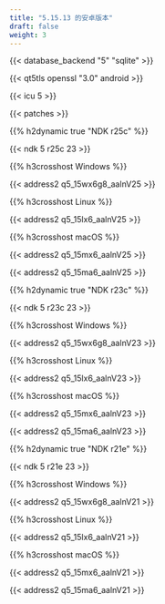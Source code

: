 ```yaml
---
title: "5.15.13 的安卓版本"
draft: false
weight: 3
---
```


{{< database_backend "5" "sqlite" >}}

{{< qt5tls openssl "3.0" android >}}

{{< icu 5 >}}

{{< patches >}}

{{% h2dynamic true "NDK r25c" %}}

{{< ndk 5 r25c 23 >}}

{{% h3crosshost Windows %}}

{{< address2 q5_15wx6g8_aalnV25 >}}

{{% h3crosshost Linux %}}

{{< address2 q5_15lx6_aalnV25 >}}

{{% h3crosshost macOS %}}

{{< address2 q5_15mx6_aalnV25 >}}

{{< address2 q5_15ma6_aalnV25 >}}

{{% h2dynamic true "NDK r23c" %}}

{{< ndk 5 r23c 23 >}}

{{% h3crosshost Windows %}}

{{< address2 q5_15wx6g8_aalnV23 >}}

{{% h3crosshost Linux %}}

{{< address2 q5_15lx6_aalnV23 >}}

{{% h3crosshost macOS %}}

{{< address2 q5_15mx6_aalnV23 >}}

{{< address2 q5_15ma6_aalnV23 >}}

{{% h2dynamic true "NDK r21e" %}}

{{< ndk 5 r21e 23 >}}

{{% h3crosshost Windows %}}

{{< address2 q5_15wx6g8_aalnV21 >}}

{{% h3crosshost Linux %}}

{{< address2 q5_15lx6_aalnV21 >}}

{{% h3crosshost macOS %}}

{{< address2 q5_15mx6_aalnV21 >}}

{{< address2 q5_15ma6_aalnV21 >}}
